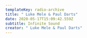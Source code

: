 ```yaml
---
templateKey: radio-archive
title: " Luke Mele & Paul Darts"
date: 2020-05-17T15:09:42.559Z
subtitle: Infinite Sound
creator: " Luke Mele & Paul Darts"
---
```

